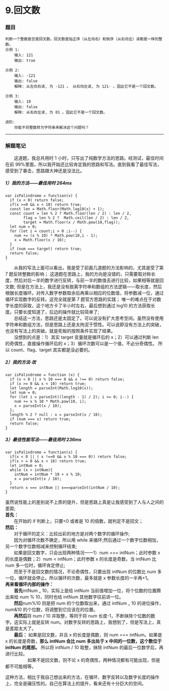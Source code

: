# 9.回文数

### 题目

    判断一个整数是否是回文数。回文数是指正序（从左向右）和倒序（从右向左）读都是一样的整数。
    示例 1:
        输入: 121
        输出: true

    示例 2:
        输入: -121
        输出: false
        解释: 从左向右读, 为 -121 。 从右向左读, 为 121- 。因此它不是一个回文数。

    示例 3:
        输入: 10
        输出: false
        解释: 从右向左读, 为 01 。因此它不是一个回文数。

    进阶:
        你能不将整数转为字符串来解决这个问题吗？

---

### 解题笔记

&nbsp;&nbsp;&nbsp;&nbsp;&nbsp;&nbsp;&nbsp;这道题，我总共用时 1 小时，只写出了纯数学方法的思路。经测试，最佳时间在前 99%里面，所以我开始还比较肯定我的思路和写法。直到我看了最佳写法，感受到了暴击，思路跟大神还是没法比。

##### 1）我的方法——最佳用时 264ms

```
var isPalindrome = function(x) {
  if (x < 0) return false;
  if(x >=0 && x < 10) return true;
  const len = Math.floor(Math.log10(x) + 1);
  const count = len % 2 ? Math.floor(len / 2) : len / 2,
        flag = len % 2 ?  Math.ceil(len / 2) : len / 2,
        target = Math.floor(x / Math.pow(10,flag));
  let num = 0;
  for (let i = count;i > 0 ;i--) {
    num += (x % 10) * Math.pow(10,i - 1);
    x = Math.floor(x / 10);
  }
  if (num === target) return true;
  return false;
}
```

&nbsp;&nbsp;&nbsp;&nbsp;&nbsp;&nbsp;&nbsp;从我的写法上面可以看出，我是受了前面几道题的方法影响的，尤其是受了第 7 题反转整数的影响；
这道题在思路上，我的方向是没错的，只需要取对称长度，然后对后一半的数字进行反转，与前一半的数值去进行比较，如果相等就是回文数;
但是在方法上，我还是没有脱离字符串和数组的方法逻辑——取长度，然后根据长度循环。对传入数字参数取余后再乘以相应的位数值，将参数减一位，通过循环实现数字的反转。这完全就是第 7 题官方思路的实践；
唯一的难点在于对数字长度的获取，这个地方卡了半小时左右，最后想到通过 log10 的方法获取长度。只要长度知道了，后边的操作就比较简单了;<br>
&nbsp;&nbsp;&nbsp;&nbsp;&nbsp;&nbsp;&nbsp;总结这一方法，思路还是太固定了。可以说没有扩大思考空间。虽然没有使用字符串和数组方法，但是思路上还是太拘泥于惯性。可以说即没有方法上的突破，也没有写法上的突破。就是死板的按照条件实现了结果。<br>
&nbsp;&nbsp;&nbsp;&nbsp;&nbsp;&nbsp;&nbsp;没想到的点是：1）其实 target 变量就是循环后的 x；2）可以通过判断 len 的奇偶性，直接操作循环后的 x；3）循环次数可以是一个值，不必分奇偶性。
所以 count、flag、target 其实都是没必要的。

##### 2）我的方法·改

```
var isPalindrome = function (x) {
  if (x < 0 || x % 10 === 0 && x !== 0) return false;
  if (x >= 0 && x < 10) return true;
  let length = parseInt(Math.log10(x));
  let num = 0;
  for (let i = parseInt((length - 1) / 2); i >= 0; i--) {
    num += x % 10 * Math.pow(10, i);
    x = parseInt(x / 10);
  };
  length % 2 ? null : x = parseInt(x / 10);
  if (num === x) return true;
  return false;
}
```

##### 3）最佳性能写法——最佳用时 236ms

```
var isPalindrome = function(x) {
  if(x < 0 || ( x !==0 && x % 10 === 0)) return false;
  if(x > = 0 && x < 10) return true;
  let intNum = 0;
  while (x > intNum){
    intNum = intNum * 10 + x % 10;
    x = parseInt(x / 10);
  }
  return x === intNum || x===parseInt(intNum / 10);
}
```

虽然说性能上的差别说不上质的提升，但是思路上真是让我感受到了人与人之间的差距;<br>
**首先：**<br>
&nbsp;&nbsp;&nbsp;&nbsp;&nbsp;&nbsp;&nbsp;在开始的 if 判断上，只要<0 或者是 10 的倍数，就判定不是回文；<br>
**然后：**<br>
&nbsp;&nbsp;&nbsp;&nbsp;&nbsp;&nbsp;&nbsp;对于循环的定义：比较出彩的地方是对两个数字的循环操作;<br>
&nbsp;&nbsp;&nbsp;&nbsp;&nbsp;&nbsp;&nbsp;因为对循环次数不确定，所以用 while 来循环;然后通过一个数字位数相加，另一个数字位数相减来控制循环结束;<br>
&nbsp;&nbsp;&nbsp;&nbsp;&nbsp;&nbsp;&nbsp;如果是回文数字，只会出现两种情况——1）num === intNum；此时参数 x 的长度是偶数；2）num < intNum；此时参数 x 的长度是奇数，当 intNum 比 num 多一位时，循环肯定停止;<br>
&nbsp;&nbsp;&nbsp;&nbsp;&nbsp;&nbsp;&nbsp;而至于不是回文数的情况，不论奇偶性，只要出现 intNum 的位数比 num 多一位，循环就会停止。所以循环的次数，最多就是 x 参数长度的一半再+1。<br>
**再来看循环内部的操作：**<br>
&nbsp;&nbsp;&nbsp;&nbsp;&nbsp;&nbsp;&nbsp;**首先**intNum _ 10，实际上是给 intNum 当前值增加一位，将个位数的位置腾出来给 num % 10，同时也给 intNum 其他数字往前进一位。<br>
&nbsp;&nbsp;&nbsp;&nbsp;&nbsp;&nbsp;&nbsp;**然后**num%10 则是把 num 的个位数取出来，通过 intNum _ 10 的进位操作，num&10 的个位数，将调整到它应该在的位置。<br>
&nbsp;&nbsp;&nbsp;&nbsp;&nbsp;&nbsp;&nbsp;**再然后**将 num / 10 并取整，等同于将 num 长度-1，不断抹除个位数的数字。这实际上就是反转 num。对数字反转的思路上，我想到了，但是写法上，真是差距太大了。<br>
&nbsp;&nbsp;&nbsp;&nbsp;&nbsp;&nbsp;&nbsp;**最后：** 如果是回文数，并且 x 的长度是偶数，则 num === intNum。如果是 x 的长度是奇数，**那么 intNum 会比 num 多出处于 x 中间的一位数，这个数位于 intNum 的尾部。** 所以将 intNum / 10 取整，抹除 intNum 的最后一位数字后，再进行比较。<br>
&nbsp;&nbsp;&nbsp;&nbsp;&nbsp;&nbsp;&nbsp;&nbsp;&nbsp;&nbsp;&nbsp;&nbsp;&nbsp;&nbsp;&nbsp;&nbsp;&nbsp;&nbsp;如果不是回文数，则不论 x 的奇偶性，两种情况都有可能出现，但是都不可能相等。

这种方法，相比于我自己想出来的方法，在循环、数字反转以及数字长度的操作上，完全是碾压性的。自己在算法上的提升，看来还有十分巨大的空间。
